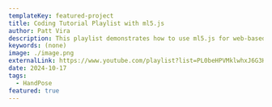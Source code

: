 ```yaml
---
templateKey: featured-project
title: Coding Tutorial Playlist with ml5.js
author: Patt Vira
description: This playlist demonstrates how to use ml5.js for web-based machine learning as well as showcasing how you can combine it with other libraries like p5.js for creative coding and matter.js for physics simulations. Each tutorial is designed to be very interactive and fun, guiding you through exciting projects that show how these tools can work together seamlessly to bring your creative ideas to life.
keywords: (none)
image: ./image.png
externalLink: https://www.youtube.com/playlist?list=PL0beHPVMklwhxJ6G3Hn4uLQTDe4Y562Dr
date: 2024-10-17
tags:
  - HandPose
featured: true
---
```

